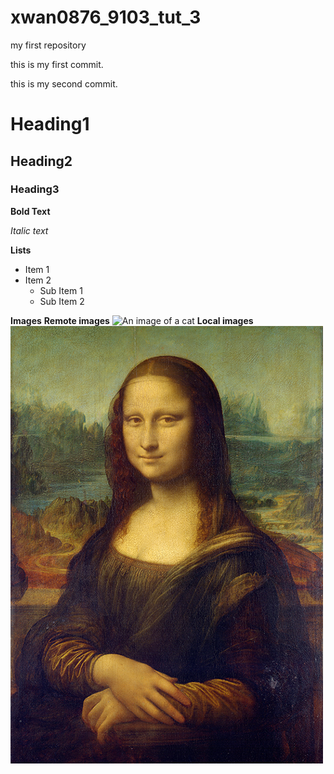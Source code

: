 # xwan0876_9103_tut_3
my first repository

this is my first commit.

this is my second commit.

# Heading1
## Heading2
### Heading3

**Bold Text**

*Italic text*

**Lists**
- Item 1
- Item 2
    - Sub Item 1
    - Sub Item 2

**Images**
**Remote images**
![An image of a cat](http://placekitten.com/200/300.jpg)
**Local images**
![The Mona Lisa](readmeImages/Mona_Lisa_by_Leonardo_da_Vinci_500_x_700.jpg)